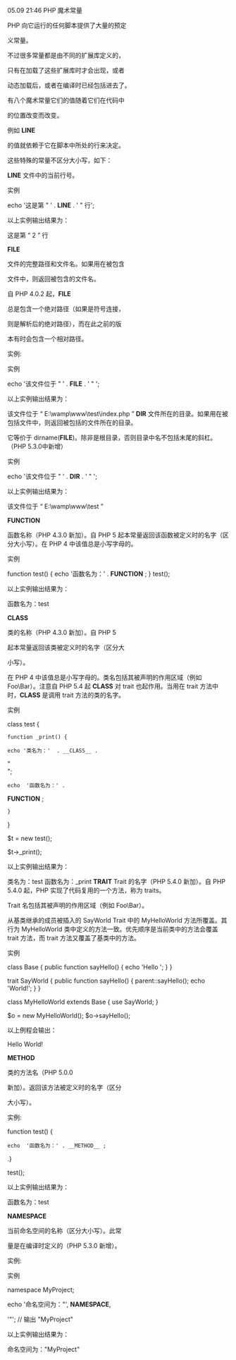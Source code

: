 05.09 21:46
PHP 魔术常量

PHP 向它运行的任何脚本提供了大量的预定

义常量。

不过很多常量都是由不同的扩展库定义的，

只有在加载了这些扩展库时才会出现，或者

动态加载后，或者在编译时已经包括进去了。

有八个魔术常量它们的值随着它们在代码中

的位置改变而改变。

例如 __LINE__ 

的值就依赖于它在脚本中所处的行来决定。

这些特殊的常量不区分大小写，如下：

__LINE__
文件中的当前行号。

实例


echo '这是第 " '  . __LINE__ . ' " 行';


以上实例输出结果为：

这是第 “ 2 ” 行

__FILE__

文件的完整路径和文件名。如果用在被包含

文件中，则返回被包含的文件名。

自 PHP 4.0.2 起，__FILE__ 

总是包含一个绝对路径（如果是符号连接，

则是解析后的绝对路径），而在此之前的版

本有时会包含一个相对路径。

实例:

实例

echo '该文件位于 " '  . __FILE__ . ' " ';


以上实例输出结果为：

该文件位于 “ E:\wamp\www\test\index.php ”
__DIR__
文件所在的目录。如果用在被包括文件中，则返回被包括的文件所在的目录。

它等价于 dirname(__FILE__)。除非是根目录，否则目录中名不包括末尾的斜杠。（PHP 5.3.0中新增）

实例


echo '该文件位于 " '  . __DIR__ . ' " ';


以上实例输出结果为：

该文件位于 “ E:\wamp\www\test ”

__FUNCTION__

函数名称（PHP 4.3.0 新加）。自 PHP 5 起本常量返回该函数被定义时的名字（区分大小写）。在 PHP 4 中该值总是小写字母的。

实例


function test() {
    echo  '函数名为：' . __FUNCTION__ ;
}
test();


以上实例输出结果为：

函数名为：test

__CLASS__

类的名称（PHP 4.3.0 新加）。自 PHP 5 

起本常量返回该类被定义时的名字（区分大

小写）。

在 PHP 4 中该值总是小写字母的。类名包括其被声明的作用区域（例如 Foo\Bar）。注意自 PHP 5.4 起 __CLASS__ 对 trait 也起作用。当用在 trait 方法中时，__CLASS__ 是调用 trait 方法的类的名字。

实例

class test {
    
    function _print() {
       
    echo '类名为：'  . __CLASS__ . 
        
   "<br>";
        
    echo  '函数名为：' . 
    
__FUNCTION__ ;
 
    }
}

$t = new test();

$t->_print();


以上实例输出结果为：

类名为：test
函数名为：_print
__TRAIT__
Trait 的名字（PHP 5.4.0 新加）。自 PHP 5.4.0 起，PHP 实现了代码复用的一个方法，称为 traits。

Trait 名包括其被声明的作用区域（例如 Foo\Bar）。

从基类继承的成员被插入的 SayWorld Trait 中的 MyHelloWorld 方法所覆盖。其行为 MyHelloWorld 类中定义的方法一致。优先顺序是当前类中的方法会覆盖 trait 方法，而 trait 方法又覆盖了基类中的方法。

实例

class Base {
    public function sayHello() {
        echo 'Hello ';
    }
}
 
trait SayWorld {
    public function sayHello() {
        parent::sayHello();
        echo 'World!';
    }
}
 
class MyHelloWorld extends Base {
    use SayWorld;
}
 
$o = new MyHelloWorld();
$o->sayHello();

以上例程会输出：

Hello World!

__METHOD__

类的方法名（PHP 5.0.0 

新加）。返回该方法被定义时的名字（区分

大小写）。

实例:


function test() {
    
    echo  '函数名为：' . __METHOD__ ;

 .}

test();

以上实例输出结果为：

函数名为：test

__NAMESPACE__

当前命名空间的名称（区分大小写）。此常

量是在编译时定义的（PHP 5.3.0 新增）。

实例:

实例

namespace MyProject;
 
echo '命名空间为："', __NAMESPACE__, 

'"'; // 输出 "MyProject"

以上实例输出结果为：


命名空间为："MyProject"
 
